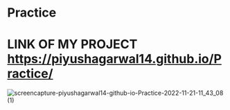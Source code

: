 # Practice

# LINK OF MY PROJECT https://piyushagarwal14.github.io/Practice/ 

![screencapture-piyushagarwal14-github-io-Practice-2022-11-21-11_43_08 (1)](https://user-images.githubusercontent.com/87847452/202978381-2b624c9b-be08-4a36-8dfb-5cafa9116528.png)
